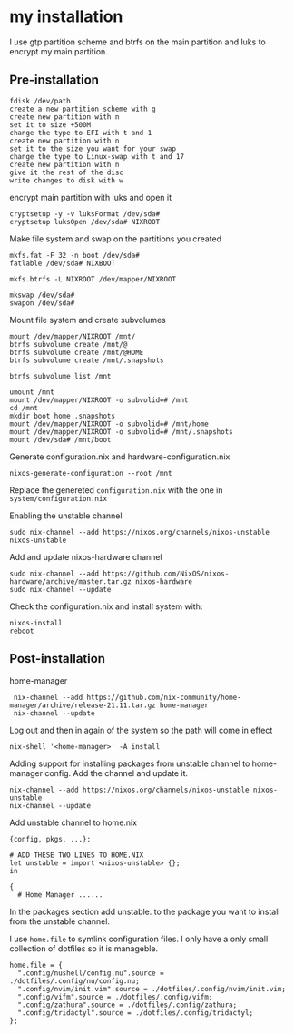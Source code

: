 # my installation

I use gtp partition scheme and btrfs on the main partition and luks to encrypt my main partition.

## Pre-installation

```
fdisk /dev/path
create a new partition scheme with g
create new partition with n
set it to size +500M
change the type to EFI with t and 1
create new partition with n
set it to the size you want for your swap
change the type to Linux-swap with t and 17
create new partition with n
give it the rest of the disc
write changes to disk with w
```

encrypt main partition with luks and open it

```
cryptsetup -y -v luksFormat /dev/sda#
cryptsetup luksOpen /dev/sda# NIXROOT
```

Make file system and swap on the partitions you created
```
mkfs.fat -F 32 -n boot /dev/sda#
fatlable /dev/sda# NIXBOOT

mkfs.btrfs -L NIXROOT /dev/mapper/NIXROOT

mkswap /dev/sda#
swapon /dev/sda#
```

Mount file system and create subvolumes

```
mount /dev/mapper/NIXROOT /mnt/
btrfs subvolume create /mnt/@
btrfs subvolume create /mnt/@HOME
btrfs subvolume create /mnt/.snapshots

btrfs subvolume list /mnt

umount /mnt
mount /dev/mapper/NIXROOT -o subvolid=# /mnt
cd /mnt
mkdir boot home .snapshots
mount /dev/mapper/NIXROOT -o subvolid=# /mnt/home
mount /dev/mapper/NIXROOT -o subvolid=# /mnt/.snapshots
mount /dev/sda# /mnt/boot
```

Generate configuration.nix and hardware-configuration.nix

```
nixos-generate-configuration --root /mnt
```
Replace the genereted `configuration.nix` with the one in `system/configuration.nix`

Enabling the unstable channel
```
sudo nix-channel --add https://nixos.org/channels/nixos-unstable nixos-unstable
```

Add and update nixos-hardware channel
```
sudo nix-channel --add https://github.com/NixOS/nixos-hardware/archive/master.tar.gz nixos-hardware
sudo nix-channel --update
```

Check the configuration.nix and install system with:
```
nixos-install
reboot
```

## Post-installation

home-manager

```
 nix-channel --add https://github.com/nix-community/home-manager/archive/release-21.11.tar.gz home-manager
 nix-channel --update
 ```
 Log out and then in again of the system so the path will come in effect

 ```
 nix-shell '<home-manager>' -A install
 ```
Adding support for installing packages from unstable channel to home-manager config. Add the channel and update it.

```
nix-channel --add https://nixos.org/channels/nixos-unstable nixos-unstable
nix-channel --update
```

Add unstable channel to home.nix

```
{config, pkgs, ...}:

# ADD THESE TWO LINES TO HOME.NIX
let unstable = import <nixos-unstable> {};
in

{
  # Home Manager ......
```

In the packages section add unstable. to the package you want to install from the unstable channel.

I use `home.file` to symlink configuration files. I only have a only small collection of dotfiles so it is manageble. 
```
home.file = {
  ".config/nushell/config.nu".source = ./dotfiles/.config/nu/config.nu;
  ".config/nvim/init.vim".source = ./dotfiles/.config/nvim/init.vim;
  ".config/vifm".source = ./dotfiles/.config/vifm;
  ".config/zathura".source = ./dotfiles/.config/zathura;
  ".config/tridactyl".source = ./dotfiles/.config/tridactyl;
};
```